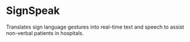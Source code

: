 # SignSpeak
Translates sign language gestures into real-time text and speech to assist non-verbal patients in hospitals.
